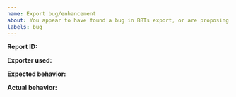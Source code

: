 ```yaml
---
name: Export bug/enhancement
about: You appear to have found a bug in BBTs export, or are proposing an enhancement to the exports.
labels: bug
---
```


<!--
*Please verify **all** of the below before submitting*:

1. in the Zotero addons screen you can see that you have the latest release of BBT (https://github.com/retorquere/zotero-better-bibtex/releases/latest) and Zotero installed
2. you are posting a single bug or feature request
3. you have included a descriptive subject of the problem
4. you are available for follow-up questions and testing
5. you have included an error-report ID here generated by selecting the problematic reference(s), right-clicking, and submitting an BBT error report from that popup menu

The error report is important; it gives me your current BBT settings and a copy of the problematic reference as a test case so I can best replicate your problem. Without it, I'm effectively blind.

-->

**Report ID:**

**Exporter used:**

**Expected behavior:**

**Actual behavior:**

